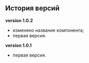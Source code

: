 <!-- cl-start -->
## История версий

**version 1.0.2**    
- изменено название компонента;    
- первая версия.    

**version 1.0.1**    
- первая версия.    
<!-- cl-end -->
